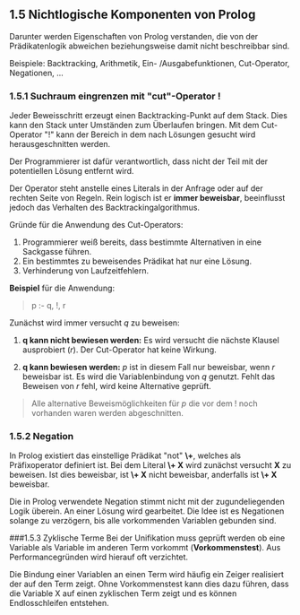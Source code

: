 ## 1.5 Nichtlogische Komponenten von Prolog
Darunter werden Eigenschaften von Prolog verstanden, die von der Prädikatenlogik abweichen beziehungsweise damit nicht beschreibbar sind.

Beispiele: Backtracking, Arithmetik, Ein- /Ausgabefunktionen, Cut-Operator, Negationen, ...

### 1.5.1 Suchraum eingrenzen mit "cut"-Operator !
Jeder Beweisschritt erzeugt einen Backtracking-Punkt auf dem Stack. Dies kann den Stack unter Umständen zum Überlaufen bringen. Mit dem Cut-Operator "!" kann der Bereich in dem nach Lösungen gesucht wird herausgeschnitten werden.

Der Programmierer ist dafür verantwortlich, dass nicht der Teil mit der potentiellen Lösung entfernt wird.

Der Operator steht anstelle eines Literals in der Anfrage oder auf der rechten Seite von Regeln. Rein logisch ist er **immer beweisbar**, beeinflusst jedoch das Verhalten des Backtrackingalgorithmus.

Gründe für die Anwendung des Cut-Operators:

1. Programmierer weiß bereits, dass bestimmte Alternativen in eine Sackgasse führen.  
2. Ein bestimmtes zu beweisendes Prädikat hat nur eine Lösung.  
3. Verhinderung von Laufzeitfehlern.  

**Beispiel** für die Anwendung:

> p :- q, !, r

Zunächst wird immer versucht *q* zu beweisen:

1. **q kann nicht bewiesen werden:** Es wird versucht die nächste Klausel ausprobiert (*r*). Der Cut-Operator hat keine Wirkung.

2. **q kann bewiesen werden:** *p* ist in diesem Fall nur beweisbar, wenn *r* beweisbar ist. Es wird die Variablenbindung von *q* genutzt. Fehlt das Beweisen von *r* fehl, wird keine Alternative geprüft.

> Alle alternative Beweismöglichkeiten für *p* die vor dem ! noch vorhanden waren werden abgeschnitten.

### 1.5.2 Negation
In  Prolog existiert das einstellige Prädikat "not" **\\+**, welches als Präfixoperator definiert ist. Bei dem Literal **\\+ X** wird zunächst versucht **X** zu beweisen. Ist dies beweisbar, ist **\\+ X** nicht beweisbar, anderfalls ist **\\+ X** beweisbar.

Die in Prolog verwendete Negation stimmt nicht mit der zugundeliegenden Logik überein. An einer Lösung wird gearbeitet. Die Idee ist es Negationen solange zu verzögern, bis alle vorkommenden Variablen gebunden sind.

###1.5.3 Zyklische Terme
Bei der Unifikation muss geprüft werden ob eine Variable als Variable im anderen Term vorkommt (**Vorkommenstest**). Aus Performancegründen wird hierauf oft verzichtet.

Die Bindung einer Variablen an einen Term wird häufig ein Zeiger realisiert der auf den Term zeigt. Ohne Vorkommenstest kann dies dazu führen, dass die Variable X auf einen zyklischen Term zeigt und es können Endlosschleifen entstehen.
